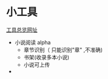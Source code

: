 # 小工具
[工具总览网址](jeoooe.github.io/tool/)

+ 小说阅读 alpha
  + 章节识别（ 只能识别"章" ,不准确)
  + 书架(收录多本小说)
  + 小说可上传
+ 
